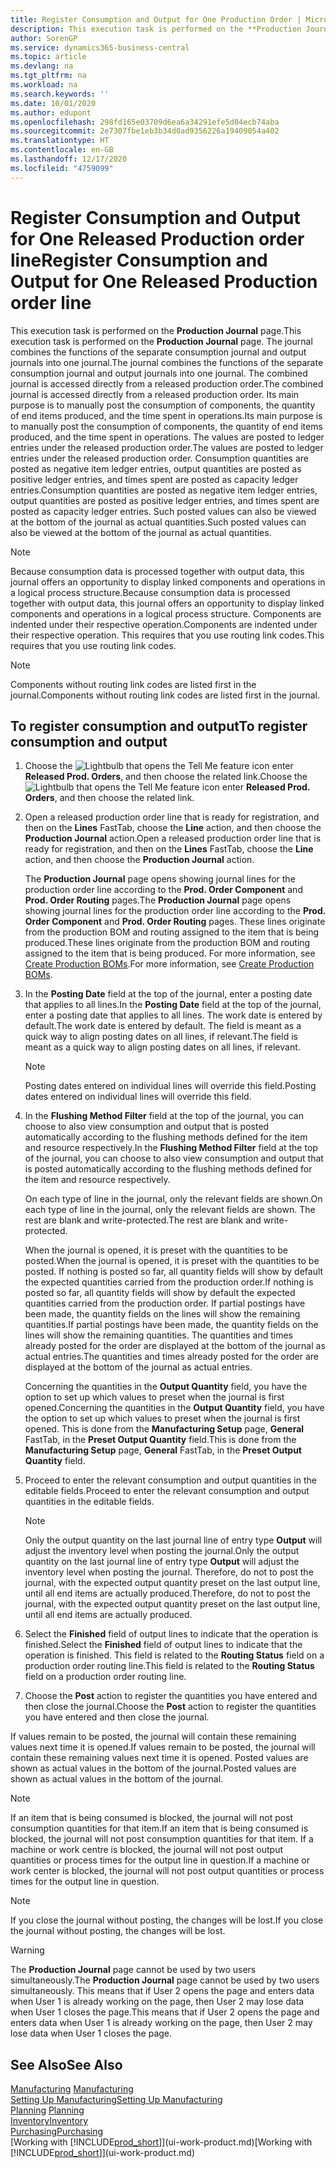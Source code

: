 ```yaml
---
title: Register Consumption and Output for One Production Order | Microsoft Docs
description: This execution task is performed on the **Production Journal** page. The journal combines the functions of the separate consumption journal and output journals into one journal. The combined journal is accessed directly from a released production order. Its main purpose is to manually post the consumption of components, the quantity of end items produced, and the time spent in operations.
author: SorenGP
ms.service: dynamics365-business-central
ms.topic: article
ms.devlang: na
ms.tgt_pltfrm: na
ms.workload: na
ms.search.keywords: ''
ms.date: 10/01/2020
ms.author: edupont
ms.openlocfilehash: 298fd165e03709d6ea6a34291efe5d04ecb74aba
ms.sourcegitcommit: 2e7307fbe1eb3b34d0ad9356226a19409054a402
ms.translationtype: HT
ms.contentlocale: en-GB
ms.lasthandoff: 12/17/2020
ms.locfileid: "4759099"
---
```

# <a name="register-consumption-and-output-for-one-released-production-order-line"></a><span data-ttu-id="b28e5-106">Register Consumption and Output for One Released Production order line</span><span class="sxs-lookup"><span data-stu-id="b28e5-106">Register Consumption and Output for One Released Production order line</span></span>
<span data-ttu-id="b28e5-107">This execution task is performed on the **Production Journal** page.</span><span class="sxs-lookup"><span data-stu-id="b28e5-107">This execution task is performed on the **Production Journal** page.</span></span> <span data-ttu-id="b28e5-108">The journal combines the functions of the separate consumption journal and output journals into one journal.</span><span class="sxs-lookup"><span data-stu-id="b28e5-108">The journal combines the functions of the separate consumption journal and output journals into one journal.</span></span> <span data-ttu-id="b28e5-109">The combined journal is accessed directly from a released production order.</span><span class="sxs-lookup"><span data-stu-id="b28e5-109">The combined journal is accessed directly from a released production order.</span></span> <span data-ttu-id="b28e5-110">Its main purpose is to manually post the consumption of components, the quantity of end items produced, and the time spent in operations.</span><span class="sxs-lookup"><span data-stu-id="b28e5-110">Its main purpose is to manually post the consumption of components, the quantity of end items produced, and the time spent in operations.</span></span> <span data-ttu-id="b28e5-111">The values are posted to ledger entries under the released production order.</span><span class="sxs-lookup"><span data-stu-id="b28e5-111">The values are posted to ledger entries under the released production order.</span></span> <span data-ttu-id="b28e5-112">Consumption quantities are posted as negative item ledger entries, output quantities are posted as positive ledger entries, and times spent are posted as capacity ledger entries.</span><span class="sxs-lookup"><span data-stu-id="b28e5-112">Consumption quantities are posted as negative item ledger entries, output quantities are posted as positive ledger entries, and times spent are posted as capacity ledger entries.</span></span> <span data-ttu-id="b28e5-113">Such posted values can also be viewed at the bottom of the journal as actual quantities.</span><span class="sxs-lookup"><span data-stu-id="b28e5-113">Such posted values can also be viewed at the bottom of the journal as actual quantities.</span></span>  

> [!NOTE]  
>  <span data-ttu-id="b28e5-114">Because consumption data is processed together with output data, this journal offers an opportunity to display linked components and operations in a logical process structure.</span><span class="sxs-lookup"><span data-stu-id="b28e5-114">Because consumption data is processed together with output data, this journal offers an opportunity to display linked components and operations in a logical process structure.</span></span> <span data-ttu-id="b28e5-115">Components are indented under their respective operation.</span><span class="sxs-lookup"><span data-stu-id="b28e5-115">Components are indented under their respective operation.</span></span> <span data-ttu-id="b28e5-116">This requires that you use routing link codes.</span><span class="sxs-lookup"><span data-stu-id="b28e5-116">This requires that you use routing link codes.</span></span>  

> [!NOTE]  
>  <span data-ttu-id="b28e5-117">Components without routing link codes are listed first in the journal.</span><span class="sxs-lookup"><span data-stu-id="b28e5-117">Components without routing link codes are listed first in the journal.</span></span>  

## <a name="to-register-consumption-and-output"></a><span data-ttu-id="b28e5-118">To register consumption and output</span><span class="sxs-lookup"><span data-stu-id="b28e5-118">To register consumption and output</span></span>  
1.  <span data-ttu-id="b28e5-119">Choose the ![Lightbulb that opens the Tell Me feature](media/ui-search/search_small.png "Tell me what you want to do") icon enter **Released Prod. Orders**, and then choose the related link.</span><span class="sxs-lookup"><span data-stu-id="b28e5-119">Choose the ![Lightbulb that opens the Tell Me feature](media/ui-search/search_small.png "Tell me what you want to do") icon enter **Released Prod. Orders**, and then choose the related link.</span></span>  
2.  <span data-ttu-id="b28e5-120">Open a released production order line that is ready for registration, and then on the **Lines** FastTab, choose the **Line** action, and then choose the **Production Journal** action.</span><span class="sxs-lookup"><span data-stu-id="b28e5-120">Open a released production order line that is ready for registration, and then on the **Lines** FastTab, choose the **Line** action, and then choose the **Production Journal** action.</span></span>  

    <span data-ttu-id="b28e5-121">The **Production Journal** page opens showing journal lines for the production order line according to the **Prod. Order Component** and **Prod. Order Routing** pages.</span><span class="sxs-lookup"><span data-stu-id="b28e5-121">The **Production Journal** page opens showing journal lines for the production order line according to the **Prod. Order Component** and **Prod. Order Routing** pages.</span></span> <span data-ttu-id="b28e5-122">These lines originate from the production BOM and routing assigned to the item that is being produced.</span><span class="sxs-lookup"><span data-stu-id="b28e5-122">These lines originate from the production BOM and routing assigned to the item that is being produced.</span></span> <span data-ttu-id="b28e5-123">For more information, see [Create Production BOMs](production-how-to-create-routings.md).</span><span class="sxs-lookup"><span data-stu-id="b28e5-123">For more information, see [Create Production BOMs](production-how-to-create-routings.md).</span></span>  

3.  <span data-ttu-id="b28e5-124">In the **Posting Date** field at the top of the journal, enter a posting date that applies to all lines.</span><span class="sxs-lookup"><span data-stu-id="b28e5-124">In the **Posting Date** field at the top of the journal, enter a posting date that applies to all lines.</span></span> <span data-ttu-id="b28e5-125">The work date is entered by default.</span><span class="sxs-lookup"><span data-stu-id="b28e5-125">The work date is entered by default.</span></span> <span data-ttu-id="b28e5-126">The field is meant as a quick way to align posting dates on all lines, if relevant.</span><span class="sxs-lookup"><span data-stu-id="b28e5-126">The field is meant as a quick way to align posting dates on all lines, if relevant.</span></span>  

    > [!NOTE]  
    >  <span data-ttu-id="b28e5-127">Posting dates entered on individual lines will override this field.</span><span class="sxs-lookup"><span data-stu-id="b28e5-127">Posting dates entered on individual lines will override this field.</span></span>  

4.  <span data-ttu-id="b28e5-128">In the **Flushing Method Filter** field at the top of the journal, you can choose to also view consumption and output that is posted automatically according to the flushing methods defined for the item and resource respectively.</span><span class="sxs-lookup"><span data-stu-id="b28e5-128">In the **Flushing Method Filter** field at the top of the journal, you can choose to also view consumption and output that is posted automatically according to the flushing methods defined for the item and resource respectively.</span></span>  

    <span data-ttu-id="b28e5-129">On each type of line in the journal, only the relevant fields are shown.</span><span class="sxs-lookup"><span data-stu-id="b28e5-129">On each type of line in the journal, only the relevant fields are shown.</span></span> <span data-ttu-id="b28e5-130">The rest are blank and write-protected.</span><span class="sxs-lookup"><span data-stu-id="b28e5-130">The rest are blank and write-protected.</span></span>  

    <span data-ttu-id="b28e5-131">When the journal is opened, it is preset with the quantities to be posted.</span><span class="sxs-lookup"><span data-stu-id="b28e5-131">When the journal is opened, it is preset with the quantities to be posted.</span></span> <span data-ttu-id="b28e5-132">If nothing is posted so far, all quantity fields will show by default the expected quantities carried from the production order.</span><span class="sxs-lookup"><span data-stu-id="b28e5-132">If nothing is posted so far, all quantity fields will show by default the expected quantities carried from the production order.</span></span> <span data-ttu-id="b28e5-133">If partial postings have been made, the quantity fields on the lines will show the remaining quantities.</span><span class="sxs-lookup"><span data-stu-id="b28e5-133">If partial postings have been made, the quantity fields on the lines will show the remaining quantities.</span></span> <span data-ttu-id="b28e5-134">The quantities and times already posted for the order are displayed at the bottom of the journal as actual entries.</span><span class="sxs-lookup"><span data-stu-id="b28e5-134">The quantities and times already posted for the order are displayed at the bottom of the journal as actual entries.</span></span>  

    <span data-ttu-id="b28e5-135">Concerning the quantities in the **Output Quantity** field, you have the option to set up which values to preset when the journal is first opened.</span><span class="sxs-lookup"><span data-stu-id="b28e5-135">Concerning the quantities in the **Output Quantity** field, you have the option to set up which values to preset when the journal is first opened.</span></span> <span data-ttu-id="b28e5-136">This is done from the **Manufacturing Setup** page, **General** FastTab, in the **Preset Output Quantity** field.</span><span class="sxs-lookup"><span data-stu-id="b28e5-136">This is done from the **Manufacturing Setup** page, **General** FastTab, in the **Preset Output Quantity** field.</span></span>

5.  <span data-ttu-id="b28e5-137">Proceed to enter the relevant consumption and output quantities in the editable fields.</span><span class="sxs-lookup"><span data-stu-id="b28e5-137">Proceed to enter the relevant consumption and output quantities in the editable fields.</span></span>  

    > [!NOTE]  
    >  <span data-ttu-id="b28e5-138">Only the output quantity on the last journal line of entry type **Output** will adjust the inventory level when posting the journal.</span><span class="sxs-lookup"><span data-stu-id="b28e5-138">Only the output quantity on the last journal line of entry type **Output** will adjust the inventory level when posting the journal.</span></span> <span data-ttu-id="b28e5-139">Therefore, do not to post the journal, with the expected output quantity preset on the last output line, until all end items are actually produced.</span><span class="sxs-lookup"><span data-stu-id="b28e5-139">Therefore, do not to post the journal, with the expected output quantity preset on the last output line, until all end items are actually produced.</span></span>  

6.  <span data-ttu-id="b28e5-140">Select the **Finished** field of output lines to indicate that the operation is finished.</span><span class="sxs-lookup"><span data-stu-id="b28e5-140">Select the **Finished** field of output lines to indicate that the operation is finished.</span></span> <span data-ttu-id="b28e5-141">This field is related to the **Routing Status** field on a production order routing line.</span><span class="sxs-lookup"><span data-stu-id="b28e5-141">This field is related to the **Routing Status** field on a production order routing line.</span></span>  
7.  <span data-ttu-id="b28e5-142">Choose the **Post** action to register the quantities you have entered and then close the journal.</span><span class="sxs-lookup"><span data-stu-id="b28e5-142">Choose the **Post** action to register the quantities you have entered and then close the journal.</span></span>  

<span data-ttu-id="b28e5-143">If values remain to be posted, the journal will contain these remaining values next time it is opened.</span><span class="sxs-lookup"><span data-stu-id="b28e5-143">If values remain to be posted, the journal will contain these remaining values next time it is opened.</span></span> <span data-ttu-id="b28e5-144">Posted values are shown as actual values in the bottom of the journal.</span><span class="sxs-lookup"><span data-stu-id="b28e5-144">Posted values are shown as actual values in the bottom of the journal.</span></span>  

> [!NOTE]  
>  <span data-ttu-id="b28e5-145"> If an item that is being consumed is blocked, the journal will not post consumption quantities for that item.</span><span class="sxs-lookup"><span data-stu-id="b28e5-145">If an item that is being consumed is blocked, the journal will not post consumption quantities for that item.</span></span> <span data-ttu-id="b28e5-146">If a machine or work centre is blocked, the journal will not post output quantities or process times for the output line in question.</span><span class="sxs-lookup"><span data-stu-id="b28e5-146">If a machine or work center is blocked, the journal will not post output quantities or process times for the output line in question.</span></span>  

> [!NOTE]  
>  <span data-ttu-id="b28e5-147">If you close the journal without posting, the changes will be lost.</span><span class="sxs-lookup"><span data-stu-id="b28e5-147">If you close the journal without posting, the changes will be lost.</span></span>  

> [!WARNING]  
>  <span data-ttu-id="b28e5-148">The **Production Journal** page cannot be used by two users simultaneously.</span><span class="sxs-lookup"><span data-stu-id="b28e5-148">The **Production Journal** page cannot be used by two users simultaneously.</span></span> <span data-ttu-id="b28e5-149">This means that if User 2 opens the page and enters data when User 1 is already working on the page, then User 2 may lose data when User 1 closes the page.</span><span class="sxs-lookup"><span data-stu-id="b28e5-149">This means that if User 2 opens the page and enters data when User 1 is already working on the page, then User 2 may lose data when User 1 closes the page.</span></span>  

## <a name="see-also"></a><span data-ttu-id="b28e5-150">See Also</span><span class="sxs-lookup"><span data-stu-id="b28e5-150">See Also</span></span>  
<span data-ttu-id="b28e5-151">[Manufacturing](production-manage-manufacturing.md)  </span><span class="sxs-lookup"><span data-stu-id="b28e5-151">[Manufacturing](production-manage-manufacturing.md)  </span></span>  
[<span data-ttu-id="b28e5-152">Setting Up Manufacturing</span><span class="sxs-lookup"><span data-stu-id="b28e5-152">Setting Up Manufacturing</span></span>](production-configure-production-processes.md)  
<span data-ttu-id="b28e5-153">[Planning](production-planning.md)    </span><span class="sxs-lookup"><span data-stu-id="b28e5-153">[Planning](production-planning.md)    </span></span>  
[<span data-ttu-id="b28e5-154">Inventory</span><span class="sxs-lookup"><span data-stu-id="b28e5-154">Inventory</span></span>](inventory-manage-inventory.md)  
[<span data-ttu-id="b28e5-155">Purchasing</span><span class="sxs-lookup"><span data-stu-id="b28e5-155">Purchasing</span></span>](purchasing-manage-purchasing.md)  
<span data-ttu-id="b28e5-156">[Working with [!INCLUDE[prod_short](includes/prod_short.md)]](ui-work-product.md)</span><span class="sxs-lookup"><span data-stu-id="b28e5-156">[Working with [!INCLUDE[prod_short](includes/prod_short.md)]](ui-work-product.md)</span></span>
